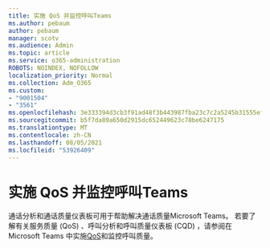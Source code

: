 ```yaml
---
title: 实施 QoS 并监控呼叫Teams
ms.author: pebaum
author: pebaum
manager: scotv
ms.audience: Admin
ms.topic: article
ms.service: o365-administration
ROBOTS: NOINDEX, NOFOLLOW
localization_priority: Normal
ms.collection: Adm_O365
ms.custom:
- "9001504"
- "3561"
ms.openlocfilehash: 3e333394d3cb3f91ad48f3b443987fba23c7c2a5245b31555ef07ccf09e46be4
ms.sourcegitcommit: b5f7da89a650d2915dc652449623c78be6247175
ms.translationtype: MT
ms.contentlocale: zh-CN
ms.lasthandoff: 08/05/2021
ms.locfileid: "53926409"
---
```

# <a name="implement-qos-and-monitor-call-quality-in-teams"></a>实施 QoS 并监控呼叫Teams

通话分析和通话质量仪表板可用于帮助解决通话质量Microsoft Teams。 若要了解有关服务质量 (QoS) 、呼叫分析和呼叫质量仪表板 (CQD) ，请参阅在 Microsoft Teams 中实施[QoS](https://docs.microsoft.com/microsoftteams/monitor-call-quality-qos)和监控呼叫质量。 
